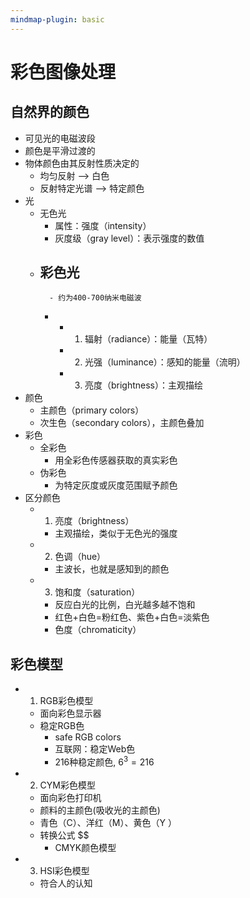 ```yaml
---
mindmap-plugin: basic
---
```


# 彩色图像处理

## 自然界的颜色
- 可见光的电磁波段
- 颜色是平滑过渡的
- 物体颜色由其反射性质决定的
    - 均匀反射 --> 白色
    - 反射特定光谱 --> 特定颜色
- 光
    - 无色光
        - 属性：强度（intensity）
        - 灰度级（gray level）：表示强度的数值
    - 彩色光
        -
            - 约为400-700纳米电磁波
        -
            - 1. 辐射（radiance）：能量（瓦特）
            - 2. 光强（luminance）：感知的能量（流明）
            - 3. 亮度（brightness）：主观描绘
- 颜色
    - 主颜色（primary colors）
    - 次生色（secondary colors），主颜色叠加
- 彩色
    - 全彩色
        - 用全彩色传感器获取的真实彩色
    - 伪彩色
        - 为特定灰度或灰度范围赋予颜色
- 区分颜色
    - 1. 亮度（brightness）
        - 主观描绘，类似于无色光的强度
    - 2. 色调（hue）
        - 主波长，也就是感知到的颜色
    - 3. 饱和度（saturation）
        - 反应白光的比例，白光越多越不饱和
        - 红色+白色=粉红色、紫色+白色=淡紫色
        - 色度（chromaticity）

## 彩色模型
- 1. RGB彩色模型
    - 面向彩色显示器
    - 稳定RGB色
	    - safe RGB colors
        - 互联网：稳定Web色
        - 216种稳定颜色, $6^3=216$
- 2. CYM彩色模型
    - 面向彩色打印机
    - 颜料的主颜色(吸收光的主颜色)
    - 青色（C）、洋红（M）、黄色（Y ）
    - 转换公式 $$
	    - CMYK颜色模型
- 3. HSI彩色模型
    - 符合人的认知